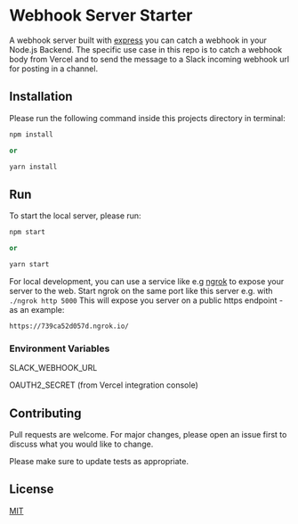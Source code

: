 # Webhook Server Starter

A webhook server built with [express](https://www.npmjs.com/package/express) you can catch a webhook in your Node.js Backend. The specific use case in this repo is to catch a webhook body from Vercel and to send the message to a Slack incoming webhook url for posting in a channel.

## Installation

Please run the following command inside this projects directory in terminal:

```python
npm install

or

yarn install
```

## Run

To start the local server, please run:

```python
npm start

or

yarn start
```

For local development, you can use a service like e.g [ngrok](https://ngrok.com/) to expose your server to the web. Start ngrok on the same port like this server e.g. with `./ngrok http 5000` This will expose you server on a public https endpoint - as an example:

`https://739ca52d057d.ngrok.io/`

### Environment Variables

SLACK_WEBHOOK_URL

OAUTH2_SECRET (from Vercel integration console)

## Contributing

Pull requests are welcome. For major changes, please open an issue first to discuss what you would like to change.

Please make sure to update tests as appropriate.

## License

[MIT](https://choosealicense.com/licenses/mit/)
